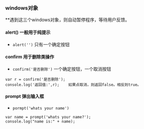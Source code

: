 ### windows对象
**遇到这三个windows对象，则自动暂停程序，等待用户反馈。
#### alert() 一般用于纯提示
- `alert('')`
只有一个确定按钮
#### confirm 用于删除类操作
- `confirm('是否删除')`
一个确定按钮，一个取消按钮
```
var r = confirm('是否删除');
console.log('返回值:',r);    如果点取消，则返回false。相反则true。
```
#### prompt 弹出输入框
- `pormpt('whats your name')`
```
var name = prompt('whats your name?');
console.log("name is:" + name);
```

